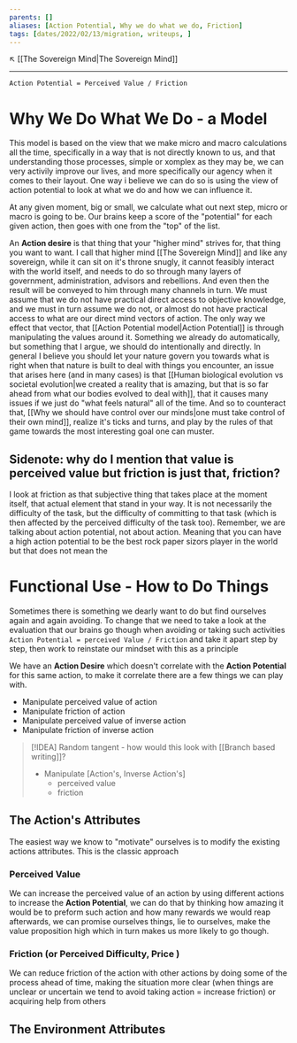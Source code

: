```yaml
---
parents: []
aliases: [Action Potential, Why we do what we do, Friction]
tags: [dates/2022/02/13/migration, writeups, ]
---
```

↖️ [[The Sovereign Mind|The Sovereign Mind]]


---
`Action Potential = Perceived Value / Friction`

# Why We Do What We Do - a Model
This model is based on the view that we make micro and macro calculations all the time, specifically in a way that is not directly known to us, and that understanding those processes, símple or xomplex as they may be, we can very activily improve our lives, and more specifically our agency when it comes to their layout. One way i believe we can do so is using the view of action potential to look at what we do and how we can influence it.

At any given moment, big or small, we calculate what out next step, micro or macro is going to be. Our brains keep a score of the "potential" for each given action, then goes with one from the "top" of the list.

An **Action desire** is that thing that your "higher mind" strives for, that thing you want to want. I call that higher mind [[The Sovereign Mind]] and like any sovereign, while it can sit on it's throne snugly, it cannot feasibly interact with the world itself, and needs to do so through many layers of government, administration, advisors and rebellions. And even then the result will be conveyed to him through many channels in turn. We must assume that we do not have practical direct access to objective knowledge, and we must in turn assume we do not, or almost do not have practical access to what are our direct mind vectors of action. The only way we effect that vector, that [[Action Potential model|Action Potential]] is through manipulating the values around it. Something we already do automatically, but something that I argue, we should do intentionally and directly. In general I believe you should let your nature govern you towards what is right when that nature is built to deal with things you encounter, an issue that arises here (and in many cases) is that [[Human biological evolution vs societal evolution|we created a reality that is amazing, but that is so far ahead from what our bodies evolved to deal with]], that it causes many issues if we just do "what feels natural" all of the time. And so to counteract that, [[Why we should have control over our minds|one must take control of their own mind]], realize it's ticks and turns, and play by the rules of that game towards the most interesting goal one can muster.

## Sidenote: why do I mention that value is perceived value but friction is just that, friction?
I look at friction as that subjective thing that takes place at the moment itself, that actual element that stand in your way. It is not necessarily the difficulty of the task, but the difficulty of committing to that task (which is then affected by the perceived difficulty of the task too). Remember, we are talking about action potential, not about action. Meaning that you can have a high action potential to be the best rock paper sizors player in the world but that does not mean the 

# Functional Use - How to Do Things
Sometimes there is something we dearly want to do but find ourselves again and again avoiding. To change that we need to take a look at the evaluation that our brains go though when avoiding or taking such activities `Action Potential = perceived Value / Friction` and take it apart step by step, then work to reinstate our mindset with this as a principle


We have an **Action Desire** which doesn't correlate with the **Action Potential** for this same action, to make it correlate there are a few things we can play with.

- Manipulate perceived value of action
- Manipulate friction of action
- Manipulate perceived value of inverse action
- Manipulate friction of inverse action

> [!IDEA] Random tangent - how would this look with [[Branch based writing]]?
> - Manipulate [Action's, Inverse Action's]
> 	- perceived value
> 	- friction

## The Action's Attributes
The easiest way we know to "motivate" ourselves is to modify the existing actions attributes. This is the classic approach

### Perceived Value
We can increase the perceived value of an action by using different actions to increase the **Action Potential**, we can do that by thinking how amazing it would be to preform such action and how many rewards we would reap afterwards, we can promise ourselves things, lie to ourselves, make the value proposition high which in turn makes us more likely to go though.

### Friction (or Perceived Difficulty, Price )
We can reduce friction of the action with other actions by doing some of the process ahead of time, making the situation more clear (when things are unclear or uncertain we tend to avoid taking action = increase friction) or acquiring help from others

## The Environment Attributes
